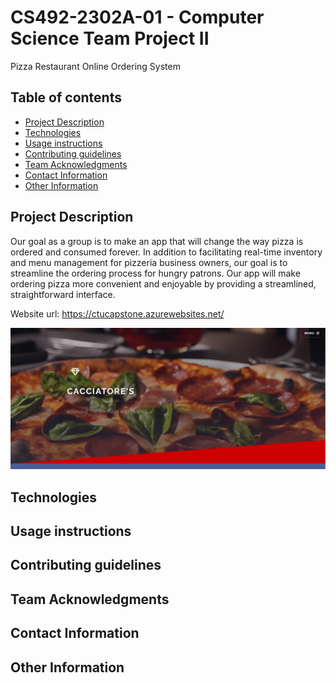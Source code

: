 # CS492-2302A-01 - Computer Science Team Project II

Pizza Restaurant Online Ordering System

## Table of contents
* [Project Description](#project-description)
* [Technologies](#technologies)
* [Usage instructions](#usage-instructions)
* [Contributing guidelines](#contributing-guidelines)
* [Team Acknowledgments](#team-acknowledgments)
* [Contact Information](#contact-information)
* [Other Information](#other-information)

## Project Description
Our goal as a group is to make an app that will change the way pizza is ordered and consumed forever. In addition to facilitating real-time inventory and menu management for pizzeria business owners, our goal is to streamline the ordering process for hungry patrons. Our app will make ordering pizza more convenient and enjoyable by providing a streamlined, straightforward interface.

Website url: https://ctucapstone.azurewebsites.net/

![alt text](https://github.com/kdenny25/CS492_Capstone/blob/master/static/images/pizzaPlaceImage.PNG?raw=true)

## Technologies



## Usage instructions

## Contributing guidelines

## Team Acknowledgments

## Contact Information

## Other Information
